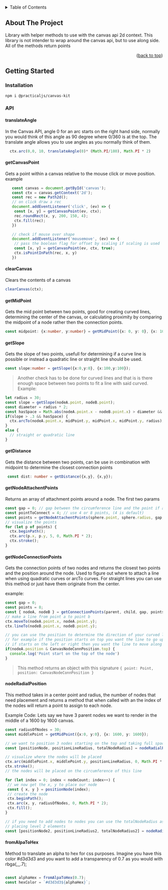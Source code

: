 <a name="readme-top"></a>

<!-- TABLE OF CONTENTS -->
<details>
  <summary>Table of Contents</summary>
  <ol>
    <li>
      <a href="#about-the-project">About The Project</a>
    </li>
    <li>
      <a href="#getting-started">Getting Started</a>
    </li>
    <li>
      <a href="#getting-started">API</a>
    </li>
  </ol>
</details>



<!-- ABOUT THE PROJECT -->
## About The Project

Library with helper methods to use with the canvas api 2d context.
This library is not intender to wrap around the canvas api, but to use along side.
All of the methods return points 


<p align="right">(<a href="#readme-top">back to top</a>)</p>


<!-- GETTING STARTED -->
## Getting Started

### Installation

```npm
npm i @practicaljs/canvas-kit
```

### API

#### translateAngle
In the Canvas API, angle 0 for an arc starts on the right hand side,
normally you would think of this angle as 90 degree where 0/360 is at the top.  The translate angle allows you to use angles as you normally think of them.
```ts
  ctx.arc(0,0, 10, translateAngle(0)* (Math.PI/180), Math.PI * 2)
```

#### getCanvasPoint
Gets a point within a canvas relative to the mouse click or move position.
example
```ts
   const canvas = document.getById('canvas');
   const ctx = canvas.getContext('2d');
   const rec = new Path2d();
   // on click draw a rec
   document.addEventListener('click', (ev) => {
    const [x, y] = getCanvasPoint(ev, ctx);
    rec.roundRect(x, y, 200, 150, 4);
    ctx.fill(rec);
   })

   // check if mouse over shape
   document.addEventListener('mousemove', (ev) => {
    // pass the boolean flag for offset by scaling if scaling is used
    const [x, y] = getCanvasPoint(ev, ctx, true);
    ctx.isPointInPath(rec, x, y)
   })
```
#### clearCanvas
Clears the contents of a canvas
```ts
clearCanvas(ctx);
```

#### getMidPoint
Gets the mid point between two points, good for creating curved lines, determining the center of the canvas, or calculating proximity by comparing the midpoint of a node rather then the connection points.

```ts
const midpoint: {x:number, y:number} = getMidPoint({x: 0, y: 0}, {x: 100, y: 100});
```

#### getSlope
Gets the slope of two points, usefull for determining if a curve line is possible or instead a quadratic line or straight line should be used.

```ts
const slope:number = getSlope({x:0,y:0}, {x:100,y:100});
```

>Another check has to be done for curved lines and that is is there enough space between two points to fit a line with said curved.
Example:
```ts
let radius = 30;
const slope = getSlope(nodeA.point, nodeB.point);
const diameter = radius * 2;
const hasSpace = Math.abs(nodeA.point.x - nodeB.point.x) > diameter && Math.abs(nodeA.point.y - nodeB.point.y) > diameter;
if(slope > .3 && hasSpace) {
  ctx.arcTo(nodeA.point.x, midPoint.y, midPoint.x, midPoint.y, radius);
}
else {
  // straight or quadratic line
}
```

#### getDistance
Gets the distance between two points, can be use in combination with midpoint to determine the closest connection points

```ts
 const dist: number = getDistance({x,y}, {x,y});
```

#### getNodeAttachentPoints
Returns an array of attachment points around a node.
The first two params
```ts
const gap = 0; // gap between the circumference line and the point if any
const pointToConnect = 4; // use 4 or 8 points, (4 is default)
const points = getNodeAttachentPoints(sphere.point, sphere.radius, gap, pointToConnect);
// visualize the points
for (let p of points) {
  ctx.beginPath();
  ctx.arc(p.x, p.y, 5, 0, Math.PI * 2);
  ctx.stroke();
}
```

#### getNodeConnectionPoints

Gets the connection points of two nodes and returns the closest two points and the position around the node. Used to figure out where to attach a line when using quadratic curves or arcTo curves. For straight lines you can use this method or just have them originate from the center.

example:

```ts
const gap = 0;
const points = 8;
const { nodeA, nodeB } = getConnectionPoints(parent, child, gap, points);
// make a line from point a to point b
ctx.moveTo(nodeA.point.x, nodeA.point.y);
ctx.lineTo(nodeB.point.x, nodeB.point.y);

// you can use the position to determine the direction of your curved line
// for example if the position starts on top you want the line to go up on the y axis of the midpoint then arc to the midpoint
// if starts on the left or right then you want the line to move along the x axis of the midpoint then arc to the midpoint
if(nodeA.position & CanvasNodeConnPosition.top) { 
  console.log('Point start on the top of the node')
}
```

>This method returns an object with this signature
 ```{ point: Point, position: CanvasNodeConnPosition }```

 #### nodeRadialPosition
 This method takes in a center point and radius, the number of nodes that need placement and returns a method that when called with an the index of the nodes will return a point to assign to each node.
 
 Example Code:
 Lets say we have 3 parent nodes we want to render in the middle of a 1600 by 1600 canvas.
 ```ts
const radiusOfNodes = 30;
const middlePoint = getMidPoint({x:0, y:0}, {x: 1600, y: 1600});

// we want to position 3 nodes starting on the top and taking full space of a circle
const [positionNode, positionLineRadius, totalNodeRadius] = nodeRadialPosition({ center: middlePoint, centerRadius: 1, nodesCount: 3, nodesRadius: radiusOfNodes, startAngle: 0, section: NodeSection.full });

// visualize where the nodes will be placed
ctx.arc(middlePoint.x, middlePoint.y, positionLineRadius, 0, Math.PI * 2);
ctx.stroke();
// the nodes will be placed on the circumference of this line

for (let index = 0; index < nodeCount; index++) {
  // we now get the x, y to place our node
  const { x, y } = positionNode(index);
  // create the node
  ctx.beginPath();
  ctx.arc(x, y, radiusOfNodes, 0, Math.PI * 2);
  ctx.fill();
}

// if you need to add nodes to nodes you can use the totalNodeRadius as the next radius to start
// placing level 2 elements
const [positionNode2, positionLineRadius2, totalNodeRadius2] = nodeRadialPosition({ center: middlePoint, centerRadius: totalNodeRadius, nodesCount: 3, nodesRadius: radiusOfNodes, startAngle: 0, section: NodeSection.full });
 ```

#### fromAlpaToHex

Method to translate an alpha to hex for css purposes.
Imagine you have this color #d3d3d3 and you want to add a transparency of 0.7 as you would with rbga(,,,.7);

```ts

const alphaHex = fromAlpaToHex(0.7);
const hexColor = `#d3d3d3${alphaHex}`;
```